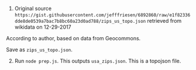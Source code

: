 1. Original source `https://gist.githubusercontent.com/jefffriesen/6892860/raw/e1f82336dde8de0539a7bac7b8bc60a23d0ad788/zips_us_topo.json` retrieved from wikidata on 12-29-2017

According to author, based on data from Geocommons.

Save as `zips_us_topo.json`.

2. Run `node prep.js`. This outputs `usa_zips.json`. This is a topojson file.

